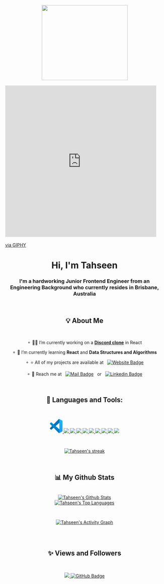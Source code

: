 <p align="center"><img width="273px" height="238px" src="https://i.imgur.com/GEm7eEe.png"/></p>
<iframe src="https://giphy.com/embed/D2N1zK8BiKZYOzI4fQ" width="480" height="480" frameBorder="0" class="giphy-embed" allowFullScreen></iframe><p><a href="https://giphy.com/gifs/D2N1zK8BiKZYOzI4fQ">via GIPHY</a></p>


<h1 align="center">Hi, I'm Tahseen</h1>
<h3 align="center">I'm a hardworking Junior Frontend Engineer from an Engineering Background who currently resides in Brisbane, Australia</h3>

<br/>

<div class="myWrapper" align="center" markdown="1">

## 💡  About Me
  <br/>

   ⚬ 👨‍💻 I’m currently working on a **[Discord clone](https://github.com/tahseenio/discord-clone)** in React

  ⚬ 📖 I’m currently learning **React** and **Data Structures and Algorithms**

  ⚬ ⭐ All of my projects are available at &nbsp; [![Website Badge](https://img.shields.io/badge/-tahseen.com.au-0087e9?style=flat&logo=Firefox-Browser&logoColor=white&link=https://tahseen.com.au/)](https://tahseen.com.au/)
  
  

  ⚬ 📇  Reach me at &nbsp; [![Mail Badge](https://img.shields.io/badge/-tahseenislam@outlook.com.au-0078D4?style=flat&logo=Microsoft-Outlook&logoColor=white&link=mailto:tahseenislam@outlook.com.au)](mailto:tahseenislam@outlook.com.au) &nbsp; or &nbsp; [![Linkedin Badge](https://img.shields.io/badge/-Tahseen_Islam-0A66C2?style=flat&logo=Linkedin&logoColor=white&link=https://www.linkedin.com)](https://www.linkedin.com/in/tahseen1/)

<br/>

## 🧰 Languages and Tools:

<br/>

</div>

<p align="center"> 
    <a href="https://code.visualstudio.com/" target="_blank"> <img width="40px" height="45px" src="https://raw.githubusercontent.com/github/explore/80688e429a7d4ef2fca1e82350fe8e3517d3494d/topics/visual-studio-code/visual-studio-code.png"/> </a> 
    <a href="https://developer.mozilla.org/en-US/docs/Glossary/HTML5" target="_blank"> <img src="https://img.icons8.com/color/48/000000/html-5.png"/> </a> 
    <a href="https://developer.mozilla.org/en-US/docs/Web/CSS" target="_blank"> <img src="https://img.icons8.com/color/48/000000/css3.png"/> </a> 
    <a href="https://developer.mozilla.org/en-US/docs/Web/JavaScript" target="_blank"> <img src="https://img.icons8.com/color/48/000000/javascript.png"/> </a> 
    <a href="https://reactjs.org/" target="_blank"> <img src="https://img.icons8.com/color/48/000000/react-native.png"/> </a> 
    <a href="https://reactnative.dev/" target="_blank"> <img width="48px" src="https://i.imgur.com/tFxzoGe.png"/> </a> 
    <a href="https://git-scm.com/" target="_blank"> <img src="https://img.icons8.com/color/48/000000/typescript.png"/> </a> 
    <a href="https://git-scm.com/" target="_blank"> <img src="https://img.icons8.com/color/48/000000/git.png"/> </a> 
    <a href="https://www.adobe.com/au/products/photoshop.html" target="_blank"> <img src="https://img.icons8.com/color/48/000000/adobe-photoshop--v1.png"/> </a> 
    <a href="https://www.figma.com" target="_blank"> <img src="https://img.icons8.com/color/48/000000/figma--v1.png"/> </a> 
</p>

<br/>

<p align="center">
    <a href="https://github.com/tahseenio/github-readme-streak-stats">
        <img title="🔥 Get streak stats for your profile at git.io/streak-stats" alt="Tahseen's streak" src="https://github-readme-streak-stats.herokuapp.com/?user=tahseenio&theme=black-ice&hide_border=true&stroke=0000&background=060A0CD0"/>
    </a>
</p>

<div class="myWrapper" align="center" markdown="1">

<br/>

## 📊 My Github Stats

</div>

<p align="center">
  <br/>
    <a href="https://github.com/tahseenio/github-readme-stats"><img alt="Tahseen's Github Stats" src="https://github-readme-stats.vercel.app/api?username=tahseenio&show_icons=true&count_private=true&theme=react&hide_border=true&bg_color=0D1117" /></a>
  <br/>
  <a href="https://github.com/tahseenio/github-readme-stats"><img alt="Tahseen's Top Languages" src="https://github-readme-stats.vercel.app/api/top-langs/?username=tahseenio&langs_count=8&count_private=true&layout=compact&theme=react&hide_border=true&bg_color=0D1117" /></a>
  <br/>
</P>

<br/>

<p align="center">
<a href="https://github.com/tahseenio/github-readme-activity-graph"><img alt="Tahseen's Activity Graph" src="https://activity-graph.herokuapp.com/graph?username=tahseenio&bg_color=0D1117&color=5BCDEC&line=5BCDEC&point=FFFFFF&hide_border=true" /></a>
</P>

<br/>

<div class="myWrapper" align="center" markdown="1">

<br/>

## ✨ Views and Followers

<br/>

</div>

<p align="center">
  <a href="https://github.com/Meghna-DAS/github-profile-views-counter">
      <img src="https://komarev.com/ghpvc/?username=tahseenio">
  </a>
  <a href="https://github.com/tahseenio?tab=followers"><img src="https://img.shields.io/github/followers/tahseenio?label=Followers&style=social" alt="GitHub Badge"></a>
</p>

